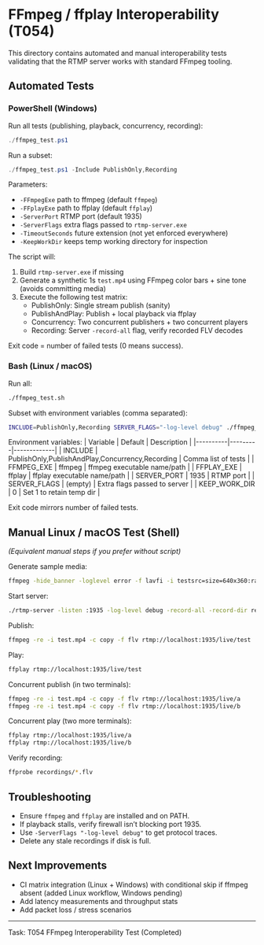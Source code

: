 # FFmpeg / ffplay Interoperability (T054)

This directory contains automated and manual interoperability tests validating that the RTMP server works with standard FFmpeg tooling.

## Automated Tests

### PowerShell (Windows)

Run all tests (publishing, playback, concurrency, recording):
```powershell
./ffmpeg_test.ps1
```

Run a subset:
```powershell
./ffmpeg_test.ps1 -Include PublishOnly,Recording
```

Parameters:
- `-FFmpegExe` path to ffmpeg (default `ffmpeg`)
- `-FFplayExe` path to ffplay (default `ffplay`)
- `-ServerPort` RTMP port (default 1935)
- `-ServerFlags` extra flags passed to `rtmp-server.exe`
- `-TimeoutSeconds` future extension (not yet enforced everywhere)
- `-KeepWorkDir` keeps temp working directory for inspection

The script will:
1. Build `rtmp-server.exe` if missing
2. Generate a synthetic 1s `test.mp4` using FFmpeg color bars + sine tone (avoids committing media)
3. Execute the following test matrix:
   - PublishOnly: Single stream publish (sanity)
   - PublishAndPlay: Publish + local playback via ffplay
   - Concurrency: Two concurrent publishers + two concurrent players
   - Recording: Server `-record-all` flag, verify recorded FLV decodes

Exit code = number of failed tests (0 means success).

### Bash (Linux / macOS)

Run all:
```bash
./ffmpeg_test.sh
```

Subset with environment variables (comma separated):
```bash
INCLUDE=PublishOnly,Recording SERVER_FLAGS="-log-level debug" ./ffmpeg_test.sh
```

Environment variables:
| Variable | Default | Description |
|----------|---------|-------------|
| INCLUDE | PublishOnly,PublishAndPlay,Concurrency,Recording | Comma list of tests |
| FFMPEG_EXE | ffmpeg | ffmpeg executable name/path |
| FFPLAY_EXE | ffplay | ffplay executable name/path |
| SERVER_PORT | 1935 | RTMP port |
| SERVER_FLAGS | (empty) | Extra flags passed to server |
| KEEP_WORK_DIR | 0 | Set 1 to retain temp dir |

Exit code mirrors number of failed tests.

## Manual Linux / macOS Test (Shell)
*(Equivalent manual steps if you prefer without script)*

Generate sample media:
```bash
ffmpeg -hide_banner -loglevel error -f lavfi -i testsrc=size=640x360:rate=30 -f lavfi -i sine=frequency=1000:sample_rate=44100 -t 2 -c:v libx264 -pix_fmt yuv420p -c:a aac test.mp4
```

Start server:
```bash
./rtmp-server -listen :1935 -log-level debug -record-all -record-dir recordings
```

Publish:
```bash
ffmpeg -re -i test.mp4 -c copy -f flv rtmp://localhost:1935/live/test
```

Play:
```bash
ffplay rtmp://localhost:1935/live/test
```

Concurrent publish (in two terminals):
```bash
ffmpeg -re -i test.mp4 -c copy -f flv rtmp://localhost:1935/live/a
ffmpeg -re -i test.mp4 -c copy -f flv rtmp://localhost:1935/live/b
```

Concurrent play (two more terminals):
```bash
ffplay rtmp://localhost:1935/live/a
ffplay rtmp://localhost:1935/live/b
```

Verify recording:
```bash
ffprobe recordings/*.flv
```

## Troubleshooting
- Ensure `ffmpeg` and `ffplay` are installed and on PATH.
- If playback stalls, verify firewall isn’t blocking port 1935.
- Use `-ServerFlags "-log-level debug"` to get protocol traces.
- Delete any stale recordings if disk is full.

## Next Improvements
- CI matrix integration (Linux + Windows) with conditional skip if ffmpeg absent (added Linux workflow, Windows pending)
- Add latency measurements and throughput stats
- Add packet loss / stress scenarios

---
Task: T054 FFmpeg Interoperability Test (Completed)
